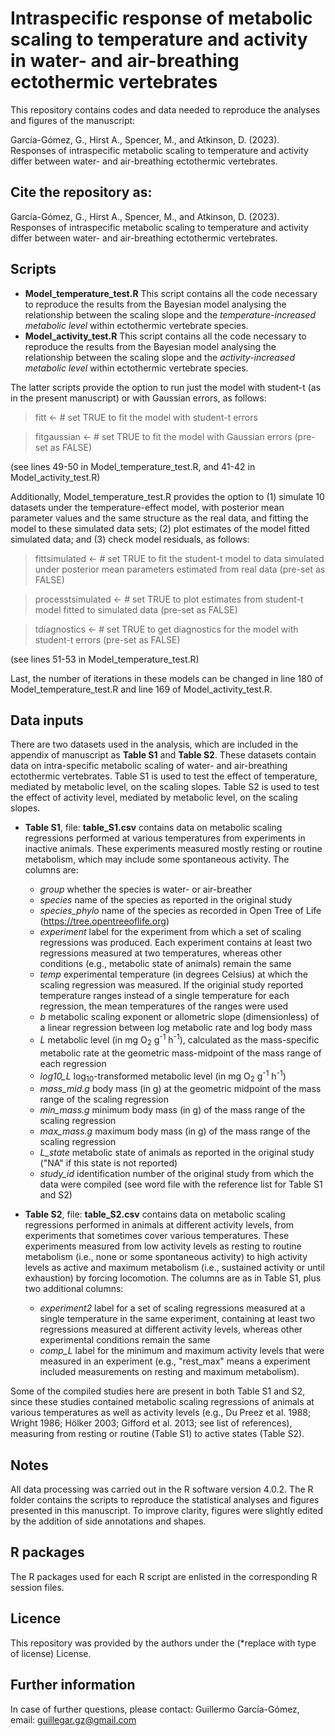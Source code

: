 # Intraspecific response of metabolic scaling to temperature and activity in water- and air-breathing ectothermic vertebrates
This repository contains codes and data needed to reproduce the analyses and figures of the manuscript:

García-Gómez, G., Hirst A., Spencer, M., and Atkinson, D. (2023). Responses of intraspecific metabolic scaling to temperature and activity differ between water- and air-breathing ectothermic vertebrates.

## Cite the repository as:
García-Gómez, G., Hirst A., Spencer, M., and Atkinson, D. (2023). Responses of intraspecific metabolic scaling to temperature and activity differ between water- and air-breathing ectothermic vertebrates.

## Scripts
* **Model_temperature_test.R** This script contains all the code necessary to reproduce the results from the Bayesian model analysing the relationship between the scaling slope and the *temperature-increased metabolic level* within ectothermic vertebrate species. 
* **Model_activity_test.R** This script contains all the code necessary to reproduce the results from the Bayesian model analysing the relationship between the scaling slope and the *activity-increased metabolic level* within ectothermic vertebrate species.

The latter scripts provide the option to run just the model with student-t (as in the present manuscript) or with Gaussian errors, as follows:
> fitt <- # set TRUE to fit the model with student-t errors

> fitgaussian <- # set TRUE to fit the model with Gaussian errors (pre-set as FALSE)

(see lines 49-50 in Model_temperature_test.R, and 41-42 in Model_activity_test.R)

Additionally, Model_temperature_test.R provides the option to (1) simulate 10 datasets under the temperature-effect model, with posterior mean parameter values and the same structure as the real data, and fitting the model to these simulated data sets; (2) plot estimates of the model fitted simulated data; and (3) check model residuals, as follows:
> fittsimulated <- # set TRUE to fit the student-t model to data simulated under posterior mean parameters estimated from real data (pre-set as FALSE)

> processtsimulated <- # set TRUE to plot estimates from student-t model fitted to simulated data (pre-set as FALSE)

> tdiagnostics <- # set TRUE to get diagnostics for the model with student-t errors (pre-set as FALSE)

(see lines 51-53 in Model_temperature_test.R)

Last, the number of iterations in these models can be changed in line 180 of Model_temperature_test.R and line 169 of Model_activity_test.R.

## Data inputs
There are two datasets used in the analysis, which are included in the appendix of manuscript as **Table S1** and **Table S2**. These datasets contain data on intra-specific metabolic scaling of water- and air-breathing ectothermic vertebrates. Table S1 is used to test the effect of temperature, mediated by metabolic level, on the scaling slopes. Table S2 is used to test the effect of activity level, mediated by metabolic level, on the scaling slopes.

* **Table S1**, file: **table_S1.csv** contains data on metabolic scaling regressions performed at various temperatures from experiments in inactive animals. These experiments measured mostly resting or routine metabolism, which may include some spontaneous activity. The columns are:
  * *group* whether the species is water- or air-breather
  * *species* name of the species as reported in the original study
  * *species_phylo* name of the species as recorded in Open Tree of Life       (https://tree.opentreeoflife.org) 
  * *experiment* label for the experiment from which a set of scaling regressions was produced. Each experiment contains at least two regressions measured at two temperatures, whereas other conditions (e.g., metabolic state of animals) remain the same  
  * *temp* experimental temperature (in degrees Celsius) at which the scaling regression was measured. If the originial study reported temperature ranges instead of a single temperature for each regression, the mean temperatures of the ranges were used
  * *b* metabolic scaling exponent or allometric slope (dimensionless) of a linear regression between log metabolic rate and log body mass
  * *L* metabolic level (in mg O<sub>2</sub> g<sup>-1</sup> h<sup>-1</sup>), calculated as the mass-specific metabolic rate at the geometric mass-midpoint of the mass range of each regression 
  * *log10_L* log<sub>10</sub>-transformed metabolic level (in mg O<sub>2</sub> g<sup>-1</sup> h<sup>-1</sup>) 
  * *mass_mid.g* body mass (in g) at the geometric midpoint of the mass range of the scaling regression
  * *min_mass.g* minimum body mass (in g) of the mass range of the scaling regression
  * *max_mass.g* maximum body mass (in g) of the mass range of the scaling regression
  * *L_state* metabolic state of animals as reported in the original study ("NA" if this state is not reported)
  * *study_id* identification number of the original study from which the data were compiled (see word file with the reference list for Table S1 and S2)

* **Table S2**, file: **table_S2.csv** contains data on metabolic scaling regressions performed in animals at different activity levels, from experiments that sometimes cover various temperatures. These experiments measured from low activity levels as resting to routine metabolism (i.e., none or some spontaneous activity) to high activity levels as active and maximum metabolism (i.e., sustained activity or until exhaustion) by forcing locomotion. The columns are as in Table S1, plus two additional columns:
  * *experiment2* label for a set of scaling regressions measured at a single temperature in the same experiment, containing at least two regressions measured at different activity levels, whereas other experimental conditions remain the same
  * *comp_L* label for the minimum and maximum activity levels that were measured in an experiment (e.g., "rest_max" means a experiment included measurements on resting and maximum metabolism).

Some of the compiled studies here are present in both Table S1 and S2, since these studies contained metabolic scaling regressions of animals at various temperatures as well as activity levels (e.g., Du Preez et al. 1988;  Wright 1986; Hölker 2003; Gifford et al. 2013; see list of references), measuring from resting or routine (Table S1) to active states (Table S2).

## Notes
All data processing was carried out in the R software version 4.0.2. The R folder contains the scripts to reproduce the statistical analyses and figures presented in this manuscript. To improve clarity, figures were slightly edited by the addition of side annotations and shapes.

## R packages
The R packages used for each R script are enlisted in the corresponding R session files.

## Licence
This repository was provided by the authors under the (*replace with type of license) License.

## Further information
In case of further questions, please contact: Guillermo García-Gómez, email: guillegar.gz@gmail.com
